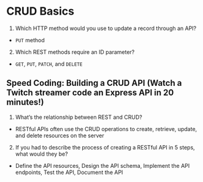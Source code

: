 # CRUD Basics
1. Which HTTP method would you use to update a record through an API?
  - `PUT` method
2. Which REST methods require an ID parameter?
  - `GET`, `PUT`, `PATCH`, and `DELETE` 

## Speed Coding: Building a CRUD API (Watch a Twitch streamer code an Express API in 20 minutes!)
1. What’s the relationship between REST and CRUD?
  - RESTful APIs often use the CRUD operations to create, retrieve, update, and delete resources on the server
2. If you had to describe the process of creating a RESTful API in 5 steps, what would they be?
  - Define the API resources, Design the API schema, Implement the API endpoints, Test the API, Document the API